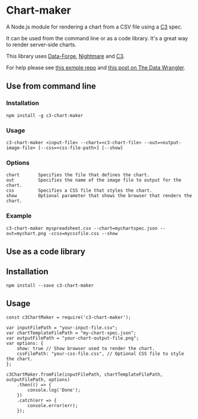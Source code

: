 # Chart-maker

A Node.js module for rendering a chart from a CSV file using a [C3](http://c3js.org/) spec.

It can be used from the command line or as a code library.
It's a great way to render server-side charts.

This library uses [Data-Forge](http://www.data-forge-js.com/), [Nightmare](http://www.nightmarejs.org/) and [C3](http://c3js.org/).

For help please see [this exmple repo](https://github.com/ashleydavis/nodejs-chart-rendering-example) and [this post on The Data Wrangler](http://www.the-data-wrangler.com/node-js-chart-rendering-with-c3-and-nightmare/).

## Use from command line

### Installation

    npm install -g c3-chart-maker

### Usage

    c3-chart-maker <input-file> --chart=<c3-chart-file> --out=<output-image-file> [--css=<css-file-path>] [--show]

### Options

    chart       Specifies the file that defines the chart.
    out         Specifies the name of the image file to output for the chart.
    css         Specifies a CSS file that styles the chart.
    show        Optional parameter that shows the browser that renders the chart.

### Example

    c3-chart-maker myspreadsheet.csv --chart=mychartspec.json --out=mychart.png -ccss=mycssfile.css --show

## Use as a code library

## Installation

    npm install --save c3-chart-maker

## Usage

    const c3ChartMaker = require('c3-chart-maker');
    
    var inputFilePath = "your-input-file.csv";
    var chartTemplateFilePath = "my-chart-spec.json";
    var outputFilePath = "your-chart-output-file.png";
    var options: {
        show: true // Show browser used to render the chart.
        cssFilePath: "your-css-file.css", // Optional CSS file to style the chart.
    };

    c3ChartMaker.fromFile(inputFilePath, chartTemplateFilePath, outputFilePath, options)
        .then(() => { 
            console.log('Done');
        })
        .catch(err => {
            console.error(err);
        });
